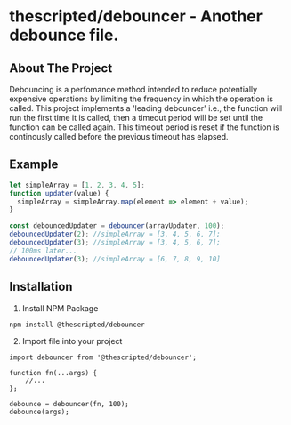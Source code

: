 # thescripted/debouncer - Another debounce file.

## About The Project

Debouncing is a perfomance method intended to reduce potentially expensive operations by limiting the frequency in which the operation is called.
This project implements a 'leading debouncer' i.e., the function will run the first time it is called, then a timeout period will be set until the function can be called again. This timeout period is reset if the function is continously called before the previous timeout has elapsed.

## Example

```javascript
let simpleArray = [1, 2, 3, 4, 5];
function updater(value) {
  simpleArray = simpleArray.map(element => element + value);
}

const debouncedUpdater = debouncer(arrayUpdater, 100);
debouncedUpdater(2); //simpleArray = [3, 4, 5, 6, 7];
debouncedUpdater(3); //simpleArray = [3, 4, 5, 6, 7];
// 100ms later...
debouncedUpdater(3); //simpleArray = [6, 7, 8, 9, 10]
```

## Installation

1. Install NPM Package

```sh
npm install @thescripted/debouncer
```

2. Import file into your project

```JS
import debouncer from '@thescripted/debouncer';

function fn(...args) {
    //...
};

debounce = debouncer(fn, 100);
debounce(args);
```
